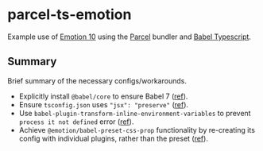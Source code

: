 # parcel-ts-emotion

Example use of [Emotion 10](https://github.com/emotion-js/emotion) using the [Parcel](https://github.com/parcel-bundler/parcel) bundler and [Babel Typescript](https://github.com/babel/babel/tree/master/packages/babel-preset-typescript).

## Summary

Brief summary of the necessary configs/workarounds.

- Explicitly install `@babel/core` to ensure Babel 7 ([ref](https://medium.com/@devongovett/parcel-v1-10-0-babel-7-flow-elm-and-more-c20736553573)).
- Ensure `tsconfig.json` uses `"jsx": "preserve"` ([ref](https://github.com/parcel-bundler/parcel/issues/1590)).
- Use `babel-plugin-transform-inline-environment-variables` to prevent `process it not defined` error ([ref](https://github.com/emotion-js/emotion/issues/1132)).
- Achieve `@emotion/babel-preset-css-prop` functionality by re-creating its config with individual plugins, rather than the preset ([ref](https://github.com/emotion-js/emotion/issues/1132#issuecomment-450701134)).
